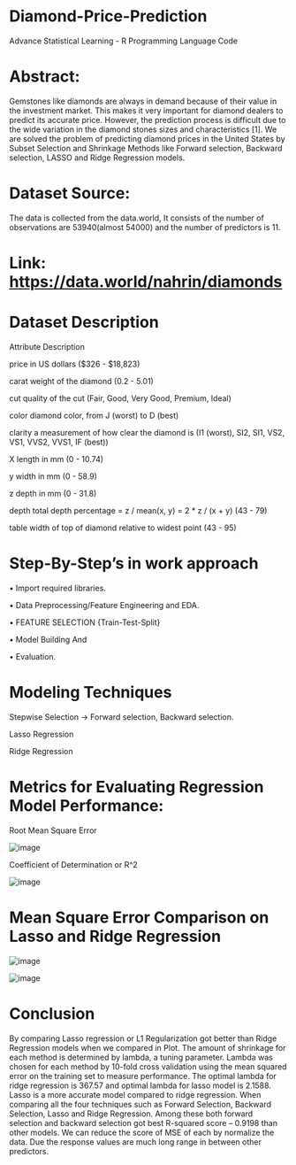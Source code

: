 # Diamond-Price-Prediction
Advance Statistical Learning - R Programming Language Code

# Abstract: 


Gemstones like diamonds are always in demand because of their value in the investment market. 
This makes it very important for diamond dealers to predict its accurate price. However, the 
prediction process is difficult due to the wide variation in the diamond stones sizes and 
characteristics [1]. We are solved the problem of predicting diamond prices in the United States 
by Subset Selection and Shrinkage Methods like Forward selection, Backward selection, LASSO
and Ridge Regression models.

# Dataset Source: 

The data is collected from the data.world, It consists of the number of 
observations are 53940(almost 54000) and the number of predictors is 11.

# Link: https://data.world/nahrin/diamonds

# Dataset Description

Attribute Description

price in US dollars ($326 - $18,823)

carat weight of the diamond (0.2 - 5.01)

cut quality of the cut (Fair, Good, Very Good, Premium, Ideal)

color diamond color, from J (worst) to D (best)

clarity a measurement of how clear the diamond is (I1 (worst), SI2, SI1, VS2, 
VS1, VVS2, VVS1, IF (best))

X length in mm (0 - 10.74)

y width in mm (0 - 58.9)

z depth in mm (0 - 31.8)

depth total depth percentage = z / mean(x, y) = 2 * z / (x + y) (43 - 79)

table width of top of diamond relative to widest point (43 - 95)

# Step-By-Step’s in work approach

• Import required libraries.

• Data Preprocessing/Feature Engineering and EDA.

• FEATURE SELECTION {Train-Test-Split}

• Model Building And 

• Evaluation.

# Modeling Techniques


Stepwise Selection -> Forward selection,  Backward selection.

 Lasso Regression
 
 Ridge Regression
 
 # Metrics for Evaluating Regression Model Performance:
 
 Root Mean Square Error
 
 ![image](https://user-images.githubusercontent.com/125625532/223500350-504c7226-ac24-4931-9acf-cb24eca6a07f.png)

Coefficient of Determination or R^2

![image](https://user-images.githubusercontent.com/125625532/223500504-46e529d3-cc83-4a0b-85cc-a66d483fb207.png)

# Mean Square Error Comparison on Lasso and Ridge Regression

![image](https://user-images.githubusercontent.com/125625532/223501032-8f0e9dc3-4003-4842-a56e-c514b544a956.png)

![image](https://user-images.githubusercontent.com/125625532/223501118-5434d7d6-ba97-4c29-8be2-ec24da1cca4b.png)


 
 # Conclusion
 
 By comparing Lasso regression or L1 Regularization got better than Ridge Regression models
when we compared in Plot. The amount of shrinkage for each method is determined by lambda, a 
tuning parameter. Lambda was chosen for each method by 10-fold cross validation using the 
mean squared error on the training set to measure performance. The optimal lambda for ridge 
regression is 367.57 and optimal lambda for lasso model is 2.1588. Lasso is a more 
accurate model compared to ridge regression.
When comparing all the four techniques such as Forward Selection, Backward Selection, Lasso 
and Ridge Regression. Among these both forward selection and backward selection got best R-squared score – 0.9198 than other models. 
We can reduce the score of MSE of each by normalize the data. Due the response values are 
much long range in between other predictors.




